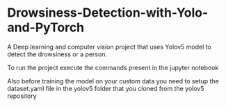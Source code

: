 # Drowsiness-Detection-with-Yolo-and-PyTorch
A Deep learning and computer vision project that uses Yolov5 model to detect the drowsiness or a person.

To run the project execute the commands present in the jupyter notebook

Also before training the model on your custom data you need to setup the dataset.yaml file in the yolov5 folder that you cloned from the yolov5 repository
